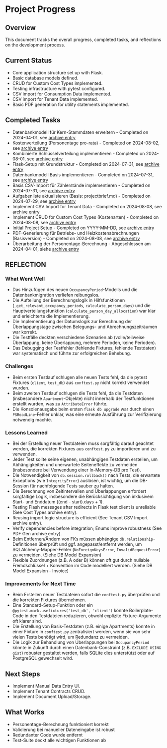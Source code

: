 # Project Progress

## Overview
This document tracks the overall progress, completed tasks, and reflections on the development process.

## Current Status
- Core application structure set up with Flask.
- Basic database models defined.
- CRUD for Custom Cost Types implemented.
- Testing infrastructure with pytest configured.
- CSV import for Consumption Data implemented.
- CSV import for Tenant Data implemented.
- Basic PDF generation for utility statements implemented.

## Completed Tasks
- Datenbankmodell für Kern-Stammdaten erweitern - Completed on 2024-04-01, see [archive entry](mdc:../docs/archive/completed_tasks.md#task-datenbankmodell-fuer-kern-stammdaten-erweitern-v10)
- Kostenverteilung (Personentage pro-rata) - Completed on 2024-08-02, see [archive entry](mdc:../docs/archive/completed_tasks.md#task-kostenverteilung-personentage-pro-rata-v10)
- Kombinierte Schlüsselverteilung implementieren - Completed on 2024-08-01, see [archive entry](mdc:../docs/archive/completed_tasks.md#task-kombinierte-schlusselverteilung-implementieren-v10)
- Flask-Setup mit Grundstruktur - Completed on 2024-07-31, see [archive entry](mdc:../docs/archive/completed_tasks.md#task-flask-setup-mit-grundstruktur-v10)
- Datenbankmodell Basis implementieren - Completed on 2024-07-31, see [archive entry](mdc:../docs/archive/completed_tasks.md#task-datenbankmodell-basis-implementieren-v10)
- Basis CSV-Import für Zählerstände implementieren - Completed on 2024-07-31, see [archive entry](mdc:../docs/archive/completed_tasks.md#task-basis-csv-import-fuer-zaehlerstaende-implementieren-v10)
- Aufgabenliste aktualisieren (Basis: projectbrief.md) - Completed on 2024-07-29, see [archive entry](mdc:../docs/archive/completed_tasks.md#task-aufgabenliste-aktualisieren-basis-projectbriefmd-v10)
- Implement CSV Import for Tenant Data - Completed on 2024-08-08, see [archive entry](mdc:../docs/archive/completed_tasks.md#task-implement-csv-import-for-tenant-data-v10)
- Implement CRUD for Custom Cost Types (Kostenarten) - Completed on 2024-08-08, see [archive entry](mdc:../docs/archive/completed_tasks.md#task-implement-crud-for-custom-cost-types-kostenarten-v10)
- Initial Project Setup - Completed on YYYY-MM-DD, see [archive entry](mdc:../docs/archive/completed_tasks.md#task-initial-project-setup-v10)
- PDF-Generierung für Betriebs- und Heizkostenabrechnungen (Basisversion) - Completed on 2024-08-08, see [archive entry](mdc:../docs/archive/completed_tasks.md#task-pdf-generierung-fuer-betriebs-und-heizkostenabrechnungen-basisversion-v10)
- Überarbeitung der Personentage-Berechnung - Abgeschlossen am 2024-04-01, siehe [archive entry](mdc:../docs/archive/completed_tasks.md#task-uberarbeitung-der-personentage-berechnung-v10)

## REFLECTION

### What Went Well
- Das Hinzufügen des neuen `OccupancyPeriod`-Modells und die Datenbankmigration verliefen reibungslos.
- Die Aufteilung der Berechnungslogik in Hilfsfunktionen (`_get_relevant_occupancy_periods`, `calculate_person_days`) und die Hauptverteilungsfunktion (`calculate_person_day_allocation`) war klar und erleichterte die Implementierung.
- Die Implementierung der Datumslogik zur Berechnung der Überlappungstage zwischen Belegungs- und Abrechnungszeiträumen war korrekt.
- Die Testfälle deckten verschiedene Szenarien ab (volle/teilweise Überlappung, keine Überlappung, mehrere Perioden, keine Perioden).
- Das Debugging der Testfehler (fehlende Fixtures, fehlende Testdaten) war systematisch und führte zur erfolgreichen Behebung.

### Challenges
- Beim ersten Testlauf schlugen alle neuen Tests fehl, da die pytest Fixtures (`client`, `test_db`) aus `conftest.py` nicht korrekt verwendet wurden.
- Beim zweiten Testlauf schlugen die Tests fehl, da die Testdaten (insbesondere `Apartment`-Objekte) nicht innerhalb der Testfunktionen erstellt wurden, was zu `AttributeError` führte.
- Die Konsolenausgabe beim ersten `flask db upgrade` war durch einen `PSReadLine`-Fehler unklar, was eine erneute Ausführung zur Verifizierung notwendig machte.

### Lessons Learned
- Bei der Erstellung neuer Testdateien muss sorgfältig darauf geachtet werden, die korrekten Fixtures aus `conftest.py` zu importieren und zu verwenden.
- Jeder Test sollte seine eigenen, unabhängigen Testdaten erstellen, um Abhängigkeiten und unerwartete Seiteneffekte zu vermeiden (insbesondere bei Verwendung einer In-Memory-DB pro Test).
- Die Notwendigkeit von `db.session.rollback()` nach Tests, die erwartete Exceptions (wie `IntegrityError`) auslösen, ist wichtig, um die DB-Session für nachfolgende Tests sauber zu halten.
- Die Berechnung von Zeitintervallen und Überlappungen erfordert sorgfältige Logik, insbesondere die Berücksichtigung von inklusivem Start- und Enddatum ((end - start).days + 1).
- Testing Flash messages after redirects in Flask test client is unreliable (See Cost Types archive entry).
- Reusing import logic structure is efficient (See Tenant CSV Import archive entry).
- Verify dependencies before integration; Enums improve robustness (See PDF Gen archive entry).
- Beim Entfernen/Ändern von FKs müssen abhängige `db.relationship`-Definitionen überprüft und ggf. angepasst/entfernt werden, um SQLAlchemy-Mapper-Fehler (`NoForeignKeysError`, `InvalidRequestError`) zu vermeiden. (Siehe DB Model Expansion)
- Flexible Zuordnungen (z.B. A oder B) können oft gut durch nullable Fremdschlüssel + Konvention im Code modelliert werden. (Siehe DB Model Expansion - Invoice)

### Improvements for Next Time
- Beim Erstellen neuer Testdateien sofort die `conftest.py` überprüfen und die korrekten Fixtures übernehmen.
- Eine Standard-Setup-Funktion oder ein `@pytest.mark.usefixtures('test_db', 'client')` könnte Boilerplate-Code in den Testdateien reduzieren, obwohl explizite Fixture-Argumente oft klarer sind.
- Die Erstellung von Basis-Testdaten (z.B. einige Apartments) könnte in einer Fixture in `conftest.py` zentralisiert werden, wenn sie von sehr vielen Tests benötigt wird, um Redundanz zu vermeiden.
- Die Logik zur Behandlung von Überlappungen bei `OccupancyPeriod` könnte in Zukunft durch einen Datenbank-Constraint (z.B. `EXCLUDE USING gist`) robuster gestaltet werden, falls SQLite dies unterstützt oder auf PostgreSQL gewechselt wird.

## Next Steps
- Implement Manual Data Entry UI.
- Implement Tenant Contracts CRUD.
- Implement Document Upload/Storage.

## What Works
- Personentage-Berechnung funktioniert korrekt
- Validierung bei manueller Dateneingabe ist robust
- Redundanter Code wurde entfernt
- Test-Suite deckt alle wichtigen Funktionen ab 
